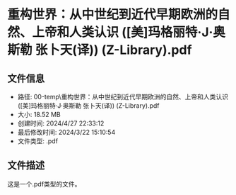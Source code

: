 ﻿# 重构世界：从中世纪到近代早期欧洲的自然、上帝和人类认识 ([美]玛格丽特·J·奥斯勒 张卜天(译)) (Z-Library).pdf

## 文件信息
- 路径: 00-temp\重构世界：从中世纪到近代早期欧洲的自然、上帝和人类认识 ([美]玛格丽特·J·奥斯勒 张卜天(译)) (Z-Library).pdf
- 大小: 18.52 MB
- 创建时间: 2024/4/27 22:33:12
- 最后修改时间: 2024/3/22 15:10:54
- 文件类型: .pdf

## 文件描述
这是一个.pdf类型的文件。

